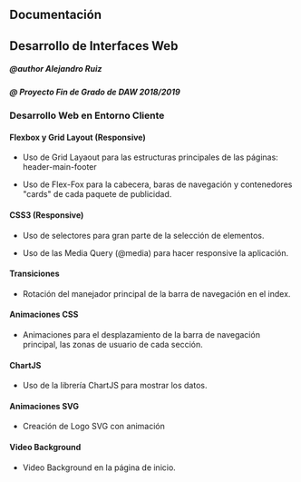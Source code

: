 ## Documentación
## Desarrollo de Interfaces Web

##### @author Alejandro Ruiz
##### @ Proyecto Fin de Grado de DAW 2018/2019

### Desarrollo Web en Entorno Cliente



#### Flexbox y Grid Layout (Responsive)

* Uso de Grid Layaout para las estructuras principales de las páginas: header-main-footer

* Uso de Flex-Fox para la cabecera, baras de navegación y contenedores "cards" de cada paquete de publicidad.

#### CSS3 (Responsive)

* Uso de selectores para gran parte de la selección de elementos.

* Uso de las Media Query (@media) para hacer responsive la aplicación.

#### Transiciones

* Rotación del manejador principal de la barra de navegación en el index. 

#### Animaciones CSS

* Animaciones para el desplazamiento de la barra de navegación principal, las zonas de usuario de cada sección.

#### ChartJS

* Uso de la librería ChartJS para mostrar los datos.

#### Animaciones SVG

* Creación de Logo SVG con animación

#### Video Background

* Video Background en la página de inicio.

